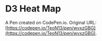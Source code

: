 # D3 Heat Map

A Pen created on CodePen.io. Original URL: [https://codepen.io/TeoN13/pen/wvxzGBG](https://codepen.io/TeoN13/pen/wvxzGBG).

